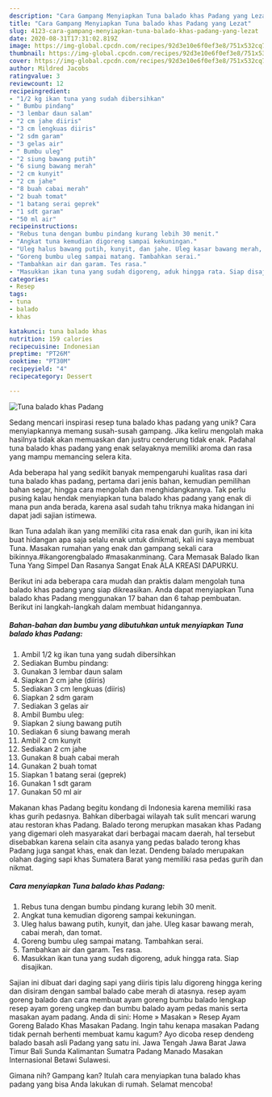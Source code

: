 ```yaml
---
description: "Cara Gampang Menyiapkan Tuna balado khas Padang yang Lezat"
title: "Cara Gampang Menyiapkan Tuna balado khas Padang yang Lezat"
slug: 4123-cara-gampang-menyiapkan-tuna-balado-khas-padang-yang-lezat
date: 2020-08-31T17:31:02.819Z
image: https://img-global.cpcdn.com/recipes/92d3e10e6f0ef3e8/751x532cq70/tuna-balado-khas-padang-foto-resep-utama.jpg
thumbnail: https://img-global.cpcdn.com/recipes/92d3e10e6f0ef3e8/751x532cq70/tuna-balado-khas-padang-foto-resep-utama.jpg
cover: https://img-global.cpcdn.com/recipes/92d3e10e6f0ef3e8/751x532cq70/tuna-balado-khas-padang-foto-resep-utama.jpg
author: Mildred Jacobs
ratingvalue: 3
reviewcount: 12
recipeingredient:
- "1/2 kg ikan tuna yang sudah dibersihkan"
- " Bumbu pindang"
- "3 lembar daun salam"
- "2 cm jahe diiris"
- "3 cm lengkuas diiris"
- "2 sdm garam"
- "3 gelas air"
- " Bumbu uleg"
- "2 siung bawang putih"
- "6 siung bawang merah"
- "2 cm kunyit"
- "2 cm jahe"
- "8 buah cabai merah"
- "2 buah tomat"
- "1 batang serai geprek"
- "1 sdt garam"
- "50 ml air"
recipeinstructions:
- "Rebus tuna dengan bumbu pindang kurang lebih 30 menit."
- "Angkat tuna kemudian digoreng sampai kekuningan."
- "Uleg halus bawang putih, kunyit, dan jahe. Uleg kasar bawang merah, cabai merah, dan tomat."
- "Goreng bumbu uleg sampai matang. Tambahkan serai."
- "Tambahkan air dan garam. Tes rasa."
- "Masukkan ikan tuna yang sudah digoreng, aduk hingga rata. Siap disajikan."
categories:
- Resep
tags:
- tuna
- balado
- khas

katakunci: tuna balado khas 
nutrition: 159 calories
recipecuisine: Indonesian
preptime: "PT26M"
cooktime: "PT30M"
recipeyield: "4"
recipecategory: Dessert

---
```



![Tuna balado khas Padang](https://img-global.cpcdn.com/recipes/92d3e10e6f0ef3e8/751x532cq70/tuna-balado-khas-padang-foto-resep-utama.jpg)

Sedang mencari inspirasi resep tuna balado khas padang yang unik? Cara menyiapkannya memang susah-susah gampang. Jika keliru mengolah maka hasilnya tidak akan memuaskan dan justru cenderung tidak enak. Padahal tuna balado khas padang yang enak selayaknya memiliki aroma dan rasa yang mampu memancing selera kita.

Ada beberapa hal yang sedikit banyak mempengaruhi kualitas rasa dari tuna balado khas padang, pertama dari jenis bahan, kemudian pemilihan bahan segar, hingga cara mengolah dan menghidangkannya. Tak perlu pusing kalau hendak menyiapkan tuna balado khas padang yang enak di mana pun anda berada, karena asal sudah tahu triknya maka hidangan ini dapat jadi sajian istimewa.

Ikan Tuna adalah ikan yang memiliki cita rasa enak dan gurih, ikan ini kita buat hidangan apa saja selalu enak untuk dinikmati, kali ini saya membuat Tuna. Masakan rumahan yang enak dan gampang sekali cara bikinnya.#ikangorengbalado #masakanminang. Cara Memasak Balado Ikan Tuna Yang Simpel Dan Rasanya Sangat Enak ALA KREASI DAPURKU.


Berikut ini ada beberapa cara mudah dan praktis dalam mengolah tuna balado khas padang yang siap dikreasikan. Anda dapat menyiapkan Tuna balado khas Padang menggunakan 17 bahan dan 6 tahap pembuatan. Berikut ini langkah-langkah dalam membuat hidangannya.

<!--inarticleads1-->

##### Bahan-bahan dan bumbu yang dibutuhkan untuk menyiapkan Tuna balado khas Padang:

1. Ambil 1/2 kg ikan tuna yang sudah dibersihkan
1. Sediakan  Bumbu pindang:
1. Gunakan 3 lembar daun salam
1. Siapkan 2 cm jahe (diiris)
1. Sediakan 3 cm lengkuas (diiris)
1. Siapkan 2 sdm garam
1. Sediakan 3 gelas air
1. Ambil  Bumbu uleg:
1. Siapkan 2 siung bawang putih
1. Sediakan 6 siung bawang merah
1. Ambil 2 cm kunyit
1. Sediakan 2 cm jahe
1. Gunakan 8 buah cabai merah
1. Gunakan 2 buah tomat
1. Siapkan 1 batang serai (geprek)
1. Gunakan 1 sdt garam
1. Gunakan 50 ml air


Makanan khas Padang begitu kondang di Indonesia karena memiliki rasa khas gurih pedasnya. Bahkan diberbagai wilayah tak sulit mencari warung atau restoran khas Padang. Balado terong merupkan masakan khas Padang yang digemari oleh masyarakat dari berbagai macam daerah, hal tersebut disebabkan karena selain cita asanya yang pedas balado terong khas Padang juga sangat khas, enak dan lezat. Dendeng balado merupakan olahan daging sapi khas Sumatera Barat yang memiliki rasa pedas gurih dan nikmat. 

<!--inarticleads2-->

##### Cara menyiapkan Tuna balado khas Padang:

1. Rebus tuna dengan bumbu pindang kurang lebih 30 menit.
1. Angkat tuna kemudian digoreng sampai kekuningan.
1. Uleg halus bawang putih, kunyit, dan jahe. Uleg kasar bawang merah, cabai merah, dan tomat.
1. Goreng bumbu uleg sampai matang. Tambahkan serai.
1. Tambahkan air dan garam. Tes rasa.
1. Masukkan ikan tuna yang sudah digoreng, aduk hingga rata. Siap disajikan.


Sajian ini dibuat dari daging sapi yang diiris tipis lalu digoreng hingga kering dan disiram dengan sambal balado cabe merah di atasnya. resep ayam goreng balado dan cara membuat ayam goreng bumbu balado lengkap resep ayam goreng ungkep dan bumbu balado ayam pedas manis serta masakan ayam padang. Anda di sini: Home » Masakan » Resep Ayam Goreng Balado Khas Masakan Padang. Ingin tahu kenapa masakan Padang tidak pernah berhenti membuat kamu kagum? Ayo dicoba resep dendeng balado basah asli Padang yang satu ini. Jawa Tengah Jawa Barat Jawa Timur Bali Sunda Kalimantan Sumatra Padang Manado Masakan Internasional Betawi Sulawesi. 

Gimana nih? Gampang kan? Itulah cara menyiapkan tuna balado khas padang yang bisa Anda lakukan di rumah. Selamat mencoba!
